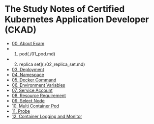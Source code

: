 # The Study Notes of Certified Kubernetes Application Developer (CKAD) 
- [00. About Exam](./00_exam.md)
- 01. pod(./01_pod.md)
- 02. replica set](./02_replica_set.md)
- [03. Deployment](./03_deployment.md)
- [04. Namespace](./04_namespace.md)
- [05. Docker Command](./05_docker_command.md)
- [06. Environment Variables](./06_env.md)
- [07. Service Account](./07_service_account.md)
- [08. Resource Requirement](./08_resource_requirement.md)
- [09. Select Node](./09_select_node.md)
- [10. Multi Container Pod](./10_multi-container_pod.md)
- [11. Probe](./11_probes.md)
- [12. Container Logging and Monitor](./12_container_logging_n_monitor.md)
